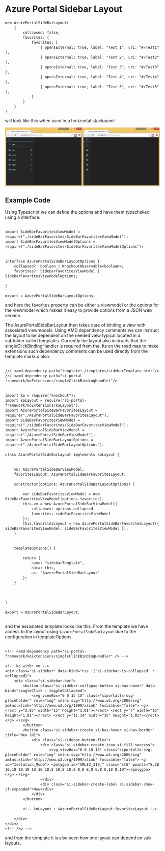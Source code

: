 # Azure Portal Sidebar Layout

```
new AzurePortalSideBarLayout(
    {
        collapsed: false,
        favorites: {
            favorites: [
                { opensExternal: true, label: "Test 1", uri: "#/Test1" },
                { opensExternal: true, label: "Test 2", uri: "#/Test2" },
                { opensExternal: true, label: "Test 3", uri: "#/Test3" },
                { opensExternal: true, label: "Test 4", uri: "#/Test4" },
                { opensExternal: true, label: "Test 5", uri: "#/Test5" },
            ]
        }
    }
)
```
will look like this when used in a horizontal stackpanel.

![SideBarLayout](https://raw.githubusercontent.com/s-innovations/S-Innovations.PortalFramework/master/docs/azure_portal_sidebar.png "SideBar Layout")

## Example Code

Using Typescript we can define the options and have them typecheked using a interface:
```

import SideBarFavoritesViewModel = require("./sideBarFavorites/SideBarFavoritesViewModel");
import SideBarFavoritesViewModelOptions = require("./sideBarFavorites/SideBarFavoritesViewModelOptions");


interface AzurePortalSideBarLayoutOptions {
    collapsed?: boolean | KnockoutObservable<boolean>;
    favorites?: SideBarFavoritesViewModel | SideBarFavoritesViewModelOptions;

}

export = AzurePortalSideBarLayoutOptions;
```
and here the favorites property can be either a viewmodel or the options for the viewmodel which makes it easy to provide options from a JSON web service.

The AzurePortalSideBarLayout then takes care of binding a view with assosiated viewmodels. 
Using AMD dependency comments we can instruct the layout to be dependent on the needed view typical located in a subfolder called templates.
Currently the layout also instructs that the singleClickBindingHandler is required from the. Its on the road map to make extensions such dependency comments can be used directly from the template markup also.

```

/// <amd-dependency path="template!./templates/sidebarTemplate.html"/>
/// <amd-dependency path="si-portal-framework/koExtensions/singleClickBindingHandler"/>


import ko = require("knockout");
import koLayout = require("si-portal-framework/koExtensions/koLayout");
import AzurePortalSideBarFavoritesLayout = require("./AzurePortalSideBarFavoritesLayout");
import SideBarFavoritesViewModel = require("./sideBarFavorites/SideBarFavoritesViewModel");
import AzurePortalSideBarViewModel = require("./AzurePortalSideBarViewModel"); 
import AzurePortalSideBarLayoutOptions = require("./AzurePortalSideBarLayoutOptions");

class AzurePortalSideBarLayout implements koLayout {
                                                                

    vm: AzurePortalSideBarViewModel;
    favoritesLayout: AzurePortalSideBarFavoritesLayout; 
  
    constructor(options: AzurePortalSideBarLayoutOptions) {

        var sideBarFavoritesViewModel = new SideBarFavoritesViewModel(options.favorites);
        this.vm = new AzurePortalSideBarViewModel({
            collapsed: options.collapsed,
            favorites: sideBarFavoritesViewModel
        });
        this.favoritesLayout = new AzurePortalSideBarFavoritesLayout({ sideBarFavoritesViewModel: sideBarFavoritesViewModel });        
    }


    templateOptions() {

        return {
            name: "sidebarTemplate",
            data: this,
            as: "$azurePortalSideBarLayout" 
        };
    }



}

export = AzurePortalSideBarLayout;
 
```
and the assosiated template looks like this. From the template we have access to the layout using `$azurePortalSideBarLayout` due to the configuration in templateOptions.
```

<!-- <amd-dependency path="si-portal-framework/koExtensions/singleClickBindingHandler" /> -->

<!-- ko with: vm -->
<div class="si-sidebar" data-bind="css :{'si-sidebar-is-collapsed' : collapsed}">
    <div class="si-sidebar-bar">
        <button class="si-sidebar-collapse-button si-has-hover" data-bind="singleClick : toggleCollapsed">
            <svg viewBox="0 0 15 15" class="siportalfx-svg-placeholder" role="img" xmlns:svg="http://www.w3.org/2000/svg" xmlns:xlink="http://www.w3.org/1999/xlink" focusable="false"> <g> <rect y="2.85" width="15" height="1.01"></rect> <rect y="7" width="15" height="1.01"></rect> <rect y="11.14" width="15" height="1.01"></rect> </g> </svg>
        </button>
        <button class="si-sidebar-create si-has-hover si-has-border" title="New (N)">
            <div class="si-sidebar-button-flex">
                <div class="si-sidebar-create-icon si-fill-success">
                    <svg viewBox="0 0 18 18" class="siportalfx-svg-placeholder" role="img" xmlns:svg="http://www.w3.org/2000/svg" xmlns:xlink="http://www.w3.org/1999/xlink" focusable="false"> <g id="Isolation_Mode"> <polygon id="XMLID_319_" class="st0" points="8,18 10,18 10,10 18,10 18,8 10,8 10,0 8,0 8,8 0,8 0,10 8,10"></polygon> </g> </svg>
                </div>
                <div class="si-sidebar-create-label si-sidebar-show-if-expanded">New</div>
            </div>
        </button>

        <!-- koLayout : $azurePortalSideBarLayout.favoritesLayout -->

    </div>
</div>
<!-- /ko -->

```

and from the template it is also seen how one layout can depend on sub layouts. 

